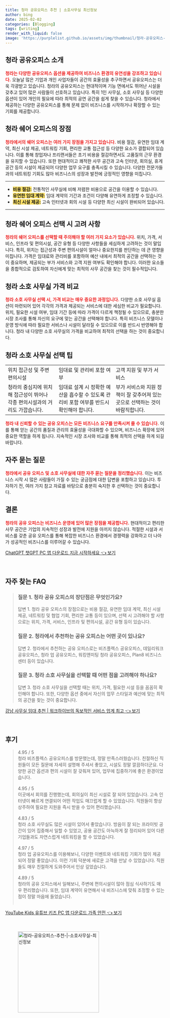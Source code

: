 ```yaml
---
title: 청라 공유오피스 추천 | 소호사무실 최신정보
author: bing
date: 2025-02-02
categories: [Blogging]
tags: [writing]
render_with_liquid: false
image: 'https://purplelist.github.io/assets/img/thumbnail/청라-공유오피스-추천-|-소호사무실-최신정보.webp'
---
```



<h2 id='청라_공유오피스_소개'>청라 공유오피스 소개</h2>

<p><b><span style="color: #ee2323;">청라는 다양한 공유오피스 옵션을 제공하여 비즈니스 환경의 유연성을 강조하고 있습니다.</span></b> 오늘날 많은 기업과 개인 사업자들이 공간의 효율성을 추구하면서 공유오피스는 더욱 각광받고 있습니다. 청라의 공유오피스는 현대적이며 기능 면에서도 뛰어난 시설을 갖추고 있어 많은 사람들이 선호하고 있습니다. 특히 1인 사무실, 소호 사무실 등 다양한 옵션이 있어 개인의 필요에 따라 최적의 공연 공간을 쉽게 찾을 수 있습니다. 청라에서 제공하는 다양한 공유오피스를 통해 문제 없이 비즈니스를 시작하거나 확장할 수 있는 기회를 제공합니다.</p>

<h2 id='청라_쉐어_오피스의_장점'>청라 쉐어 오피스의 장점</h2>

<p><b><span style="color: #ee2323;">청라에서의 쉐어 오피스는 여러 가지 장점을 가지고 있습니다.</span></b> 비용 절감, 유연한 임대 계약, 최신 시설 제공, 네트워킹 기회, 편리한 교통 접근성 등 다양한 요소가 결합되어 있습니다. 이를 통해 창업자나 프리랜서들은 초기 비용을 절감하면서도 고품질의 근무 환경을 유지할 수 있습니다. 또한 현대적이고 쾌적한 사무 공간과 고속 인터넷, 회의실, 휴게 공간 등의 시설이 제공되어 다양한 업무 요구를 충족시킬 수 있습니다. 다양한 전문가들과의 네트워킹 기회도 많아 비즈니스의 성장과 발전에 긍정적인 영향을 미칩니다.</p>

<hr />

<ul>
    <li><b><span style="background-color: #ffe066;">비용 절감:</span></b> 전통적인 사무실에 비해 저렴한 비용으로 공간을 이용할 수 있습니다.</li>
    <li><b><span style="background-color: #ffe066;">유연한 임대 계약:</span></b> 임대 계약의 기간과 조건이 다양해 유연하게 조정할 수 있습니다.</li>
    <li><b><span style="background-color: #ffe066;">최신 시설 제공:</span></b> 고속 인터넷과 회의 시설 등 다양한 최신 시설이 완비되어 있습니다.</li>
</ul>

<hr />

<h2 id='청라_쉐어_오피스_선택시_고려사항'>청라 쉐어 오피스 선택 시 고려 사항</h2>

<p><b><span style="color: #ee2323;">청라의 쉐어 오피스를 선택할 때 주의해야 할 여러 가지 요소가 있습니다.</span></b> 위치, 가격, 서비스, 인프라 및 편의시설, 공간 유형 등 다양한 사항들을 세심하게 고려하는 것이 말입니다. 특히, 위치는 접근성과 주변 편의시설이 얼마나 중요한지를 판단하는 데 큰 영향을 미칩니다. 가격은 임대료와 관리비를 포함하여 예산 내에서 최적의 공간을 선택하는 것이 중요하며, 제공되는 부가 서비스와 고객 지원 여부도 확인해야 합니다. 이러한 요소들을 종합적으로 검토하여 자신에게 맞는 최적의 사무 공간을 찾는 것이 필수적입니다.</p>

<h2 id='청라_소호_사무실_가격_비교'>청라 소호 사무실 가격 비교</h2>

<p><b><span style="color: #ee2323;">청라 소호 사무실 선택 시, 가격 비교는 매우 중요한 과정입니다.</span></b> 다양한 소호 사무실 옵션이 마련되어 있어 각각의 가격과 제공되는 서비스에 대한 세심한 비교가 필요합니다. 위치, 필요한 시설 여부, 임대 기간 등에 따라 가격이 다르게 책정될 수 있으므로, 충분한 시장 조사를 통해 자신의 요구에 맞는 공간을 선택해야 합니다. 특히 비즈니스 모델이나 운영 방식에 따라 필요한 서비스나 시설이 달라질 수 있으므로 이를 반드시 반영해야 합니다. 청라 내 다양한 소호 사무실의 가격을 비교하여 최적의 선택을 하는 것이 중요합니다.</p>

<h2 id='청라_소호_사무실_선택_팁'>청라 소호 사무실 선택 팁</h2>

<table>
    <tr>
        <td>위치 접근성 및 주변 편의시설</td>
        <td>임대료 및 관리비 포함 여부</td>
        <td>고객 지원 및 부가 서비스</td>
    </tr>
    <tr>
        <td>청라의 중심지에 위치해 접근성이 뛰어나 각종 편의시설과의 거리도 가깝습니다.</td>
        <td>임대료 설계 시 정확한 예산을 흡수할 수 있도록 관리비 포함 여부를 반드시 확인해야 합니다.</td>
        <td>부가 서비스와 지원 정책이 잘 갖추어져 있는 곳으로 선택하는 것이 바람직합니다.</td>
    </tr>
</table>

<p><b><span style="color: #ee2323;">청라 내 신뢰할 수 있는 공유 오피스는 모든 비즈니스 요구를 만족시켜 줄 수 있습니다.</span></b> 이를 통해 얻는 공간의 품질과 관리의 효율성을 극대화할 수 있으며, 비즈니스 확장에 있어 중요한 역할을 하게 됩니다. 지속적인 시장 조사와 비교를 통해 최적의 선택을 하게 되길 바랍니다.</p>

<h2 id='자주_묻는_질문'>자주 묻는 질문</h2>

<p><b><span style="color: #ee2323;">청라에서 공유 오피스 및 소호 사무실에 대한 자주 묻는 질문을 정리했습니다.</span></b> 이는 비즈니스 시작 시 많은 사람들이 가질 수 있는 궁금점에 대한 답변을 포함하고 있습니다. 투자하기 전, 여러 가지 참고 자료를 바탕으로 충분히 숙지한 후 선택하는 것이 중요합니다.</p>

<h2 id='결론'>결론</h2>

<p><b><span style="color: #ee2323;">청라의 공유 오피스는 비즈니스 운영에 있어 많은 장점을 제공합니다.</span></b> 현대적이고 편리한 사무 공간은 기업의 지속적인 성장과 발전에 지원을 아끼지 않습니다. 적절한 시설과 서비스를 갖춘 공유 오피스를 통해 복잡한 비즈니스 환경에서 경쟁력을 강화하고 더 나아가 성공적인 비즈니스를 이루어갈 수 있습니다.</p>


<p><a class="click-button" title="ChatGPT 챗GPT PC 앱 다운로드 지금 시작하세요" href="https://purplelist.github.io/posts/ChatGPT-%EC%B1%97GPT-PC-%EC%95%B1-%EB%8B%A4%EC%9A%B4%EB%A1%9C%EB%93%9C-%EC%A7%80%EA%B8%88-%EC%8B%9C%EC%9E%91%ED%95%98%EC%84%B8%EC%9A%94/" rel="dofollow">ChatGPT 챗GPT PC 앱 다운로드 지금 시작하세요 👈 보기</a></p><br>
<h2 id='자주_찾는_FAQ'>자주 찾는 FAQ</h2>
<div itemscope="" itemtype="https://schema.org/FAQPage"> 
<blockquote> 
<div itemscope="" itemprop="mainEntity" itemtype="https://schema.org/Question"> 
<h3 itemprop="name">질문 1. 청라 공유 오피스의 장단점은 무엇인가요?</h3> 
<div itemscope="" itemprop="acceptedAnswer" itemtype="https://schema.org/Answer"> 
<span itemprop="text"> 
<p>답변 1. 청라 공유 오피스의 장점으로는 비용 절감, 유연한 임대 계약, 최신 시설 제공, 네트워킹 및 협업 기회, 편리한 교통 등이 있으며, 선택 시 고려해야 할 사항으로는 위치, 가격, 서비스, 인프라 및 편의시설, 공간 유형 등이 있습니다.</p> 
</span> 
</div> 
</div> 

<div itemscope="" itemprop="mainEntity" itemtype="https://schema.org/Question"> 
<h3 itemprop="name">질문 2. 청라에서 추천하는 공유 오피스는 어떤 곳이 있나요?</h3> 
<div itemscope="" itemprop="acceptedAnswer" itemtype="https://schema.org/Answer"> 
<span itemprop="text"> 
<p>답변 2. 청라에서 추천하는 공유 오피스로는 비즈플렉스 공유오피스, 데일리워크 공유오피스, 청라 업 공유오피스, 워킹앤미팅 청라 공유오피스, Plan8 비즈니스 센터 등이 있습니다.</p> 
</span> 
</div> 
</div> 

<div itemscope="" itemprop="mainEntity" itemtype="https://schema.org/Question"> 
<h3 itemprop="name">질문 3. 청라 소호 사무실을 선택할 때 어떤 점을 고려해야 하나요?</h3> 
<div itemscope="" itemprop="acceptedAnswer" itemtype="https://schema.org/Answer"> 
<span itemprop="text"> 
<p>답변 3. 청라 소호 사무실을 선택할 때는 위치, 가격, 필요한 시설 등을 꼼꼼히 확인해야 합니다. 또한, 다양한 옵션 중에서 자신의 업무 스타일과 예산에 맞는 최적의 공간을 찾는 것이 중요합니다.</p> 
</span> 
</div> 
</div> 

</blockquote> 
</div>
<p><a class="click-button" title="강남 사무실 임대 추천 | 워크하이브의 독보적인 서비스 업계 최고" href="https://purplelist.github.io/posts/%EA%B0%95%EB%82%A8-%EC%82%AC%EB%AC%B4%EC%8B%A4-%EC%9E%84%EB%8C%80-%EC%B6%94%EC%B2%9C-%EC%9B%8C%ED%81%AC%ED%95%98%EC%9D%B4%EB%B8%8C%EC%9D%98-%EB%8F%85%EB%B3%B4%EC%A0%81%EC%9D%B8-%EC%84%9C%EB%B9%84%EC%8A%A4-%EC%97%85%EA%B3%84-%EC%B5%9C%EA%B3%A0/" rel="dofollow">강남 사무실 임대 추천 | 워크하이브의 독보적인 서비스 업계 최고 👈 보기</a></p><br>
<h2 id='후기'>후기</h2>
<div itemscope itemtype="https://schema.org/Product">
  <blockquote>
  <div itemprop="review" itemscope itemtype="https://schema.org/Review">
      <div itemprop="reviewRating" itemscope itemtype="https://schema.org/Rating"> <span itemprop="ratingValue">4.95</span> / <span itemprop="bestRating">5</span> </div>
      <span itemprop="reviewBody">청라 비즈플렉스 공유오피스를 방문했는데, 정말 만족스러웠습니다. 친절하신 직원들이 모든 질문에 자세히 설명해 주셔서 좋았고, 시설도 정말 깔끔하더군요. 다양한 공간 옵션과 편의 시설이 잘 갖춰져 있어, 업무에 집중하기에 좋은 환경이었습니다.</span>
  </div>
  <br>
  <div itemprop="review" itemscope itemtype="https://schema.org/Review">
      <div itemprop="reviewRating" itemscope itemtype="https://schema.org/Rating"> <span itemprop="ratingValue">4.95</span> / <span itemprop="bestRating">5</span> </div>
      <span itemprop="reviewBody">이곳에서 회의를 진행했는데, 회의실이 최신 시설로 잘 되어 있었습니다. 고속 인터넷이 빠르게 연결되어 어떤 작업도 매끄럽게 할 수 있었습니다. 직원들이 항상 상주하여 필요한 지원을 즉시 받을 수 있어 편리했습니다.</span>
  </div>
  <br>
  <div itemprop="review" itemscope itemtype="https://schema.org/Review">
      <div itemprop="reviewRating" itemscope itemtype="https://schema.org/Rating"> <span itemprop="ratingValue">4.83</span> / <span itemprop="bestRating">5</span> </div>
      <span itemprop="reviewBody">청라 소호 사무실도 많은 시설이 있어서 좋았습니다. 방음이 잘 되는 프라이빗 공간이 있어 집중해서 일할 수 있었고, 공용 공간도 아늑하게 잘 정리되어 있어 다른 기업들과도 자연스럽게 네트워킹을 할 수 있었습니다.</span>
  </div>
  <br>
  <div itemprop="review" itemscope itemtype="https://schema.org/Review">
      <div itemprop="reviewRating" itemscope itemtype="https://schema.org/Rating"> <span itemprop="ratingValue">4.97</span> / <span itemprop="bestRating">5</span> </div>
      <span itemprop="reviewBody">청라 업 공유오피스를 이용해보니, 다양한 이벤트와 네트워킹 기회가 많이 제공되어 정말 좋았습니다. 이런 기회 덕분에 새로운 고객을 만날 수 있었습니다. 직원들도 매우 친절하게 도와주어서 인상 깊었습니다.</span>
  </div>
  <br>
  <div itemprop="review" itemscope itemtype="https://schema.org/Review">
      <div itemprop="reviewRating" itemscope itemtype="https://schema.org/Rating"> <span itemprop="ratingValue">4.89</span> / <span itemprop="bestRating">5</span> </div>
      <span itemprop="reviewBody">청라의 공유 오피스에서 일해보니, 주변에 편의시설이 많아 점심 식사하기도 매우 편리했습니다. 또한, 임대 계약이 유연해서 내 비즈니스에 맞춰 조정할 수 있는 점이 정말 마음에 들었습니다.</span>
  </div>
  <br>
  </blockquote>
</div>
<p><a class="click-button" title="YouTube Kids 유튜브 키즈 PC 앱 다운로드 가족 안전" href="https://purplelist.github.io/posts/YouTube-Kids-%EC%9C%A0%ED%8A%9C%EB%B8%8C-%ED%82%A4%EC%A6%88-PC-%EC%95%B1-%EB%8B%A4%EC%9A%B4%EB%A1%9C%EB%93%9C-%EA%B0%80%EC%A1%B1-%EC%95%88%EC%A0%84/" rel="dofollow">YouTube Kids 유튜브 키즈 PC 앱 다운로드 가족 안전 👈 보기</a></p><br>
<figure class="image"><img src="https://purplelist.github.io/assets/img/thumbnail/청라-공유오피스-추천-|-소호사무실-최신정보.webp" alt="청라-공유오피스-추천-|-소호사무실-최신정보" width="256" height="256"></figure>
